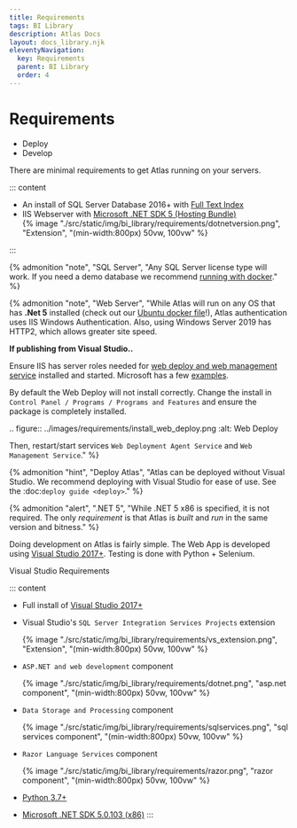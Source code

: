 ```yaml
---
title: Requirements
tags: BI Library
description: Atlas Docs
layout: docs_library.njk
eleventyNavigation:
  key: Requirements
  parent: BI Library
  order: 4
---
```


# Requirements

<div class="tabs">
   <ul>
    <li class="is-active"><a tab="deploy">Deploy</a></li>
    <li><a tab="develop">Develop</a></li>
  </ul>
</div>
<div class="tab-container">
   <div class="tab is-active"id="deploy">
   
There are minimal requirements to get Atlas running on your servers.

::: content
- An install of SQL Server Database 2016+ with [Full Text Index](https://codingsight.com/implementing-full-text-search-in-sql-server-2016-for-beginners/)
- IIS Webserver with [Microsoft .NET SDK 5 (Hosting Bundle)](https://dotnet.microsoft.com/download/dotnet/5.0)
  <div class="box is-flex is-justify-content-center">
  {% image "./src/static/img/bi_library/requirements/dotnetversion.png", "Extension", "(min-width:800px) 50vw, 100vw" %}
  </div>
:::

{% admonition
   "note",
   "SQL Server",
   "Any SQL Server license type will work. If you need a demo database we recommend [running with docker](https://schwabencode.com/blog/2019/10/27/MSSQL-Server-2017-Docker-Full-Text-Search>)." %}

{% admonition
   "note",
   "Web Server",
   "While Atlas will run on any OS that has **.Net 5** installed (check out our [Ubuntu docker file](https://github.com/Riverside-Healthcare/Atlas-of-Information-Management/blob/master/Dockerfile>)!), Atlas authentication uses IIS Windows Authentication.
Also, using Windows Server 2019 has HTTP2, which allows greater site speed.

**If publishing from Visual Studio..**

Ensure IIS has server roles needed for [web deploy and web management service](https://docs.microsoft.com/en-us/aspnet/web-forms/overview/deployment/visual-studio-web-deployment/deploying-to-iis) installed and started. Microsoft has a few [examples](https://docs.microsoft.com/en-us/aspnet/web-forms/overview/deployment/visual-studio-web-deployment/deploying-to-iis).

By default the Web Deploy will not install correctly. Change the install in `Control Panel / Programs / Programs and Features` and ensure the package is completely installed.

.. figure:: ../images/requirements/install_web_deploy.png
   :alt: Web Deploy

Then, restart/start services `Web Deployment Agent Service` and `Web Management Service`."
%}

{% admonition
   "hint",
   "Deploy Atlas",
   "Atlas can be deployed without Visual Studio. We recommend deploying with Visual Studio for ease of use. See the :doc:`deploy guide <deploy>`."
%}

  
{% admonition
   "alert",
   ".NET 5",
   "While .NET 5 x86 is specified, it is not required. The only *requirement* is that Atlas is *built* and *run* in the same version and bitness."
%}

</div>
   <div class="tab" id="develop">

Doing development on Atlas is fairly simple. The Web App is developed using [Visual Studio 2017+](https://visualstudio.microsoft.com/downloads/). Testing is done with Python + Selenium.

Visual Studio Requirements

::: content
- Full install of [Visual Studio 2017+](https://visualstudio.microsoft.com/downloads/)
- Visual Studio's ``SQL Server Integration Services Projects`` extension
  <div class="box is-flex is-justify-content-center">
  {% image "./src/static/img/bi_library/requirements/vs_extension.png", "Extension", "(min-width:800px) 50vw, 100vw" %}
  </div>
- ``ASP.NET and web development`` component
  <div class="box is-flex is-justify-content-center">
  {% image "./src/static/img/bi_library/requirements/dotnet.png", "asp.net component", "(min-width:800px) 50vw, 100vw" %}
  </div>
- ``Data Storage and Processing`` component
  <div class="box is-flex is-justify-content-center">
  {% image "./src/static/img/bi_library/requirements/sqlservices.png", "sql services component", "(min-width:800px) 50vw, 100vw" %}
  </div>
- ``Razor Language Services`` component
  <div class="box is-flex is-justify-content-center">
  {% image "./src/static/img/bi_library/requirements/razor.png", "razor component", "(min-width:800px) 50vw, 100vw" %}
  </div>
- [Python 3.7+](https://www.python.org/downloads/) 
- [Microsoft .NET SDK 5.0.103 (x86)](https://dotnet.microsoft.com/download/dotnet/5.0)
:::

   </div>

</div>
